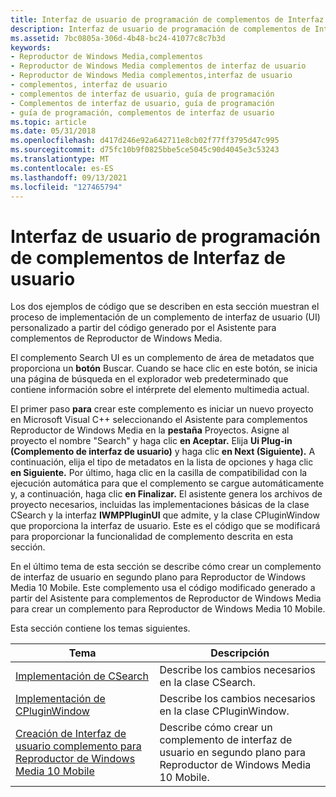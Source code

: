 ```yaml
---
title: Interfaz de usuario de programación de complementos de Interfaz de usuario
description: Interfaz de usuario de programación de complementos de Interfaz de usuario
ms.assetid: 7bc0805a-306d-4b48-bc24-41077c8c7b3d
keywords:
- Reproductor de Windows Media,complementos
- Reproductor de Windows Media complementos de interfaz de usuario
- Reproductor de Windows Media complementos,interfaz de usuario
- complementos, interfaz de usuario
- complementos de interfaz de usuario, guía de programación
- Complementos de interfaz de usuario, guía de programación
- guía de programación, complementos de interfaz de usuario
ms.topic: article
ms.date: 05/31/2018
ms.openlocfilehash: d417d246e92a642711e8cb02f77ff3795d47c995
ms.sourcegitcommit: d75fc10b9f0825bbe5ce5045c90d4045e3c53243
ms.translationtype: MT
ms.contentlocale: es-ES
ms.lasthandoff: 09/13/2021
ms.locfileid: "127465794"
---
```

# <a name="user-interface-plug-ins-programming-guide"></a>Interfaz de usuario de programación de complementos de Interfaz de usuario

Los dos ejemplos de código que se describen en esta sección muestran el proceso de implementación de un complemento de interfaz de usuario (UI) personalizado a partir del código generado por el Asistente para complementos de Reproductor de Windows Media.

El complemento Search UI es un complemento de área de metadatos que proporciona un **botón** Buscar. Cuando se hace clic en este botón, se inicia una página de búsqueda en el explorador web predeterminado que contiene información sobre el intérprete del elemento multimedia actual.

El primer paso **para** crear este complemento es iniciar un nuevo proyecto en Microsoft Visual C++ seleccionando el Asistente para complementos Reproductor de Windows Media en la **pestaña** Proyectos. Asigne al proyecto el nombre "Search" y haga clic **en Aceptar.** Elija **Ui Plug-in (Complemento de interfaz de usuario)** y haga clic **en Next (Siguiente).** A continuación, elija el tipo de metadatos en la lista de opciones y haga clic **en Siguiente.** Por último, haga clic en la casilla de compatibilidad con la ejecución automática para que el complemento se cargue automáticamente y, a continuación, haga clic **en Finalizar.** El asistente genera los archivos de proyecto necesarios, incluidas las implementaciones básicas de la clase CSearch y la interfaz **IWMPPluginUI** que admite, y la clase CPluginWindow que proporciona la interfaz de usuario. Este es el código que se modificará para proporcionar la funcionalidad de complemento descrita en esta sección.

En el último tema de esta sección se describe cómo crear un complemento de interfaz de usuario en segundo plano para Reproductor de Windows Media 10 Mobile. Este complemento usa el código modificado generado a partir del Asistente para complementos de Reproductor de Windows Media para crear un complemento para Reproductor de Windows Media 10 Mobile.

Esta sección contiene los temas siguientes.



| Tema                                                                                                                                            | Descripción                                                                         |
|--------------------------------------------------------------------------------------------------------------------------------------------------|-------------------------------------------------------------------------------------|
| [Implementación de CSearch](implementing-csearch.md)                                                                                                 | Describe los cambios necesarios en la clase CSearch.                                |
| [Implementación de CPluginWindow](implementing-cpluginwindow.md)                                                                                     | Describe los cambios necesarios en la clase CPluginWindow.                          |
| [Creación de Interfaz de usuario complemento para Reproductor de Windows Media 10 Mobile](creating-a-user-interface-plug-in-for-windows-media-player-10-mobile.md) | Describe cómo crear un complemento de interfaz de usuario en segundo plano para Reproductor de Windows Media 10 Mobile. |



 

 

 




